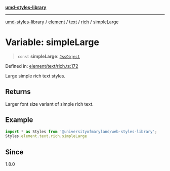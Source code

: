 [**umd-styles-library**](../../../../../../README.md)

***

[umd-styles-library](../../../../../../modules.md) / [element](../../../../../README.md) / [text](../../../README.md) / [rich](../README.md) / simpleLarge

# Variable: simpleLarge

> `const` **simpleLarge**: [`JssObject`](../../../../../../utilities/namespaces/transform/type-aliases/JssObject.md)

Defined in: [element/text/rich.ts:172](https://github.com/UMD-Digital/design-system/blob/ada30a44686a89a90941bbd44a6f156101fc9b44/packages/styles/source/element/text/rich.ts#L172)

Large simple rich text styles.

## Returns

Larger font size variant of simple rich text.

## Example

```typescript
import * as Styles from '@universityofmaryland/web-styles-library';
Styles.element.text.rich.simpleLarge
```

## Since

1.8.0

